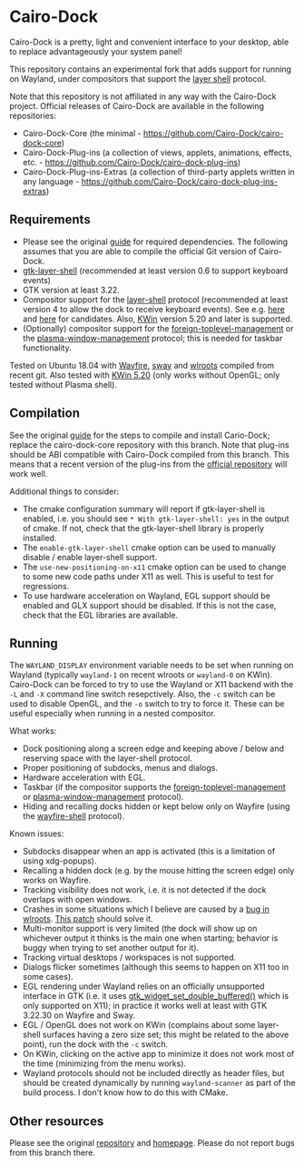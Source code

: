 Cairo-Dock
==========

Cairo-Dock is a pretty, light and convenient interface to your desktop, able to replace advantageously your system panel!

This repository contains an experimental fork that adds support for running on Wayland, under compositors that support the [layer shell](https://github.com/swaywm/wlr-protocols/blob/master/unstable/wlr-layer-shell-unstable-v1.xml) protocol.

Note that this repository is not affiliated in any way with the Cairo-Dock project. Official releases of Cairo-Dock are available in the following repositories:

  - Cairo-Dock-Core (the minimal - https://github.com/Cairo-Dock/cairo-dock-core)
  - Cairo-Dock-Plug-ins (a collection of views, applets, animations, effects, etc. - https://github.com/Cairo-Dock/cairo-dock-plug-ins)
  - Cairo-Dock-Plug-ins-Extras (a collection of third-party applets written in any language - https://github.com/Cairo-Dock/cairo-dock-plug-ins-extras)


Requirements
------------

 - Please see the original [guide](https://www.glx-dock.org/ww_page.php?p=By%20compiling&lang=en) for required dependencies. The following assumes that you are able to compile the official Git version of Cairo-Dock.
 - [gtk-layer-shell](https://github.com/wmww/gtk-layer-shell/) (recommended at least version 0.6 to support keyboard events)
 - GTK version at least 3.22.
 - Compositor support for the [layer-shell](https://github.com/swaywm/wlr-protocols/blob/master/unstable/wlr-layer-shell-unstable-v1.xml) protocol (recommended at least version 4 to allow the dock to receive keyboard events). See e.g. [here](https://github.com/swaywm/wlroots/wiki/Projects-which-use-wlroots) and [here](https://github.com/solarkraft/awesome-wlroots#compositors) for candidates. Also, [KWin](https://invent.kde.org/plasma/kwin) version 5.20 and later is supported.
 - (Optionally) compositor support for the [foreign-toplevel-management](https://github.com/swaywm/wlr-protocols/blob/master/unstable/wlr-foreign-toplevel-management-unstable-v1.xml) or the [plasma-window-management](https://invent.kde.org/libraries/plasma-wayland-protocols/-/blob/master/src/protocols/plasma-window-management.xml) protocol; this is needed for taskbar functionality.

Tested on Ubuntu 18.04 with [Wayfire](https://github.com/WayfireWM/wayfire), [sway](https://github.com/swaywm/sway/) and [wlroots](https://github.com/swaywm/wlroots/) compiled from recent git. Also tested with [KWin 5.20](https://invent.kde.org/plasma/kwin) (only works without OpenGL; only tested without Plasma shell).


Compilation
-----------

See the original [guide](https://www.glx-dock.org/ww_page.php?p=By%20compiling&lang=en) for the steps to compile and install Cario-Dock; replace the cairo-dock-core repository with this branch. Note that plug-ins should be ABI compatible with Cairo-Dock compiled from this branch. This means that a recent version of the plug-ins from the [official repository](https://github.com/Cairo-Dock/cairo-dock-plug-ins) will work well.

Additional things to consider:
 - The cmake configuration summary will report if gtk-layer-shell is enabled, i.e. you should see `* With gtk-layer-shell: yes` in the output of cmake. If not, check that the gtk-layer-shell library is properly installed.
 - The `enable-gtk-layer-shell` cmake option can be used to manually disable / enable layer-shell support.
 - The `use-new-positioning-on-x11` cmake option can be used to change to some new code paths under X11 as well. This is useful to test for regressions.
 - To use hardware acceleration on Wayland, EGL support should be enabled and GLX support should be disabled. If this is not the case, check that the EGL libraries are available.


Running
-------

The `WAYLAND_DISPLAY` environment variable needs to be set when running on Wayland (typically `wayland-1` on recent wlroots or `wayland-0` on KWin). Cairo-Dock can be forced to try to use the Wayland or X11 backend with the `-L` and `-X` command line switch resepctively. Also, the `-c` switch can be used to disable OpenGL, and the `-o` switch to try to force it. These can be useful especially when running in a nested compositor.


What works:
 - Dock positioning along a screen edge and keeping above / below and reserving space with the layer-shell protocol.
 - Proper positioning of subdocks, menus and dialogs.
 - Hardware acceleration with EGL.
 - Taskbar (if the compositor supports the [foreign-toplevel-management](https://github.com/swaywm/wlr-protocols/blob/master/unstable/wlr-foreign-toplevel-management-unstable-v1.xml) or [plasma-window-management](https://invent.kde.org/libraries/plasma-wayland-protocols/-/blob/master/src/protocols/plasma-window-management.xml) protocol).
 - Hiding and recalling docks hidden or kept below only on Wayfire (using the [wayfire-shell](https://github.com/WayfireWM/wayfire/blob/master/proto/wayfire-shell-unstable-v2.xml) protocol).

Known issues:
 - Subdocks disappear when an app is activated (this is a limitation of using xdg-popups).
 - Recalling a hidden dock (e.g. by the mouse hitting the screen edge) only works on Wayfire.
 - Tracking visibility does not work, i.e. it is not detected if the dock overlaps with open windows.
 - Crashes in some situations which I believe are caused by a [bug in wlroots](https://github.com/swaywm/wlroots/issues/2543). [This patch](https://github.com/swaywm/wlroots/pull/2551) should solve it.
 - Multi-monitor support is very limited (the dock will show up on whichever output it thinks is the main one when starting; behavior is buggy when trying to set another output for it).
 - Tracking virtual desktops / workspaces is not supported.
 - Dialogs flicker sometimes (although this seems to happen on X11 too in some cases).
 - EGL rendering under Wayland relies on an officially unsupported interface in GTK (i.e. it uses [gtk_widget_set_double_buffered()](https://developer.gnome.org/gtk3/stable/GtkWidget.html#gtk-widget-set-double-buffered) which is only supported on X11); in practice it works well at least with GTK 3.22.30 on Wayfire and Sway.
 - EGL / OpenGL does not work on KWin (complains about some layer-shell surfaces having a zero size set; this might be related to the above point), run the dock with the `-c` switch.
 - On KWin, clicking on the active app to minimize it does not work most of the time (minimizing from the menu works).
 - Wayland protocols should not be included directly as header files, but should be created dynamically by running `wayland-scanner` as part of the build process. I don't know how to do this with CMake.


Other resources
---------------

Please see the original [repository](https://github.com/Cairo-Dock/cairo-dock-core) and [homepage](https://www.glx-dock.org). Please do not report bugs from this branch there.
